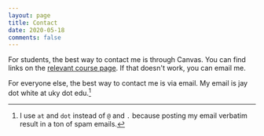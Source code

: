 ```yaml
---
layout: page
title: Contact
date: 2020-05-18
comments: false
---
```

    
For students, the best way to contact me is through Canvas. You can find links on the [relevant course page](/all-courses/). If that doesn't work, you can email me.

For everyone else, the best way to contact me is via email. My email is jay dot white at uky dot edu.[^1]

[^1]: I use `at` and `dot` instead of `@` and `.` because posting my email verbatim result in a ton of spam emails.
